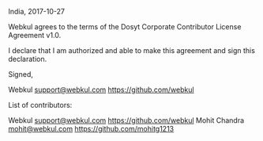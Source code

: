 India, 2017-10-27

Webkul agrees to the terms of the Dosyt Corporate Contributor License
Agreement v1.0.

I declare that I am authorized and able to make this agreement and sign this
declaration.

Signed,

Webkul support@webkul.com https://github.com/webkul

List of contributors:

Webkul support@webkul.com https://github.com/webkul
Mohit Chandra mohit@webkul.com https://github.com/mohitg1213
